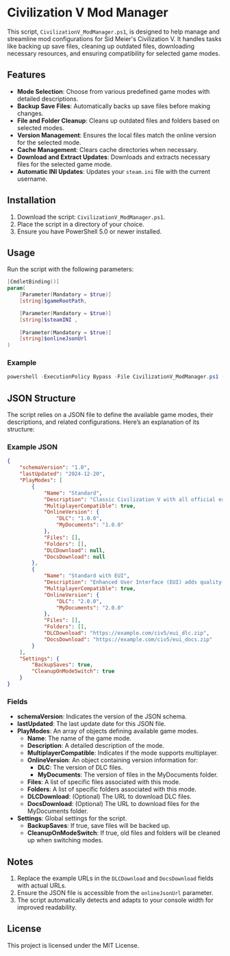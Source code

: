 # Civilization V Mod Manager

This script, `CivilizationV_ModManager.ps1`, is designed to help manage and streamline mod configurations for Sid Meier's Civilization V. It handles tasks like backing up save files, cleaning up outdated files, downloading necessary resources, and ensuring compatibility for selected game modes.

## Features
- **Mode Selection**: Choose from various predefined game modes with detailed descriptions.
- **Backup Save Files**: Automatically backs up save files before making changes.
- **File and Folder Cleanup**: Cleans up outdated files and folders based on selected modes.
- **Version Management**: Ensures the local files match the online version for the selected mode.
- **Cache Management**: Clears cache directories when necessary.
- **Download and Extract Updates**: Downloads and extracts necessary files for the selected game mode.
- **Automatic INI Updates**: Updates your `steam.ini` file with the current username.

## Installation
1. Download the script: `CivilizationV_ModManager.ps1`.
2. Place the script in a directory of your choice.
3. Ensure you have PowerShell 5.0 or newer installed.

## Usage
Run the script with the following parameters:
```powershell
[CmdletBinding()]
param(
    [Parameter(Mandatory = $true)]
    [string]$gameRootPath,

    [Parameter(Mandatory = $true)]
    [string]$steamINI ,
    
    [Parameter(Mandatory = $true)]
    [string]$onlineJsonUrl
)
```
### Example
```powershell
powershell -ExecutionPolicy Bypass -File CivilizationV_ModManager.ps1 -gameRootPath "C:\Games\Civ5" -steamINI "steam.ini" -onlineJsonUrl "https://example.com/civ5/modes.json"
```

## JSON Structure
The script relies on a JSON file to define the available game modes, their descriptions, and related configurations. Here’s an explanation of its structure:

### Example JSON
```json
{
    "schemaVersion": "1.0",
    "lastUpdated": "2024-12-20",
    "PlayModes": [
        {
            "Name": "Standard",
            "Description": "Classic Civilization V with all official expansions. Features vanilla gameplay and standard AI. Fully compatible with multiplayer and achievements. Perfect for new players.",
            "MultiplayerCompatible": true,
            "OnlineVersion": {
                "DLC": "1.0.0",
                "MyDocuments": "1.0.0"
            },
            "Files": [],
            "Folders": [],
            "DLCDownload": null,
            "DocsDownload": null
        },
        {
            "Name": "Standard with EUI",
            "Description": "Enhanced User Interface (EUI) adds quality-of-life improvements for gameplay. Compatible with multiplayer but may disable achievements.",
            "MultiplayerCompatible": true,
            "OnlineVersion": {
                "DLC": "2.0.0",
                "MyDocuments": "2.0.0"
            },
            "Files": [],
            "Folders": [],
            "DLCDownload": "https://example.com/civ5/eui_dlc.zip",
            "DocsDownload": "https://example.com/civ5/eui_docs.zip"
        }
    ],
    "Settings": {
        "BackupSaves": true,
        "CleanupOnModeSwitch": true
    }
}
```

### Fields
- **schemaVersion**: Indicates the version of the JSON schema.
- **lastUpdated**: The last update date for this JSON file.
- **PlayModes**: An array of objects defining available game modes.
  - **Name**: The name of the game mode.
  - **Description**: A detailed description of the mode.
  - **MultiplayerCompatible**: Indicates if the mode supports multiplayer.
  - **OnlineVersion**: An object containing version information for:
    - **DLC**: The version of DLC files.
    - **MyDocuments**: The version of files in the MyDocuments folder.
  - **Files**: A list of specific files associated with this mode.
  - **Folders**: A list of specific folders associated with this mode.
  - **DLCDownload**: (Optional) The URL to download DLC files.
  - **DocsDownload**: (Optional) The URL to download files for the MyDocuments folder.
- **Settings**: Global settings for the script.
  - **BackupSaves**: If true, save files will be backed up.
  - **CleanupOnModeSwitch**: If true, old files and folders will be cleaned up when switching modes.

## Notes
1. Replace the example URLs in the `DLCDownload` and `DocsDownload` fields with actual URLs.
2. Ensure the JSON file is accessible from the `onlineJsonUrl` parameter.
3. The script automatically detects and adapts to your console width for improved readability.

## License
This project is licensed under the MIT License.


